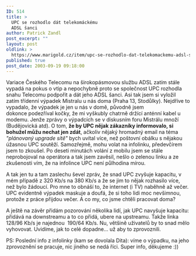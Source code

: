```yaml
---
ID: 514
title: >
  UPC se rozhodlo dát telekomáckému
  ADSL šanci
author: Patrick Zandl
post_excerpt: ""
layout: post
oldlink: >
  https://www.marigold.cz/item/upc-se-rozhodlo-dat-telekomackemu-adsl-sanci
published: true
post_date: 2003-09-19 09:18:00
---
```

<p>
Variace Českého Telecomu na širokopásmovou službu ADSL zatím stále vypadá na pokus o vtip a nepochybně proto se společnost UPC rozhodla snahu Telecomu podpořit a dát jeho ADSL šanci. Asi tak jsem si vyložil zatím třídenní výpadek Mistralu u nás doma (Praha 13, Stodůlky). Nejdříve to vypadalo, že výpadek je jen u nás v domě, původně jsem dokonce&#160;podezříval kočky, že mi vyškubly chatrně držící anténní kabel u modemu. Jenže zprávy o výpadcích se v diskusním foru Mistrálu množí (Budějovická atd). O tom, <STRONG>že by UPC nějak zákazníky informovalo, si bohužel můžu nechat jen zdát</STRONG>, ačkoliv nějaký hromadný email na téma <EM>"plánovaný upgrade sítě" </EM>bych uvítal více, než poštovní obálku s nějakou úžasnou UPC soutěží. Samozřejmě, mohu volat na infolinku, předevčírem jsem to zkoušel. Po deseti minutách volání z mobilu jsem se stále neprobojoval na operátora a tak jsem zavěsil, nešlo o zelenou linku a ze zkušenosti vím, že na infolince UPC není půlhodina mírou. </p>

<p>
A tak jen tu a tam zaslechu ševel zpráv, že snad UPC zvyšuje kapacitu, v mém případě z 320 Kb/s na 380 Kb/s a že se jim to nějak rozhasilo více, než bylo žádoucí. Pro mne to obnáší to, že internet (i TV) naběhně až večer. UPC evidentně výpadek maskuje a doufá, že si toho lidi moc nevšimnou, protože z práce přijdou večer. A co my, co jsme chtěli pracovat doma? </p>

<p>
A ještě na závěr přidám pozorování několika lidí, jak UPC navyšuje kapacitu: přidává na downstreamu a to co přidá, ubere na upstreamu. Takže linka 128/96 Kb/s je najednou &#160;190/64 Kb/s. Nu, většině uživatelů by to snad mělo vyhovovat. Uvidíme, jak to celé dopadne... už aby to zprovoznili.</p>

PS: Poslední info z infolinky (kam se dovolala Dita): víme o výpadku, na jeho zprovoznění se pracuje, nic jiného se nedá říci. Super info, děkujeme :))